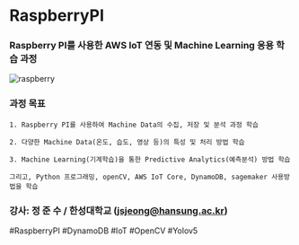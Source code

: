 # RaspberryPI

### Raspberry PI를 사용한 AWS IoT 연동 및 Machine Learning 응용 학습 과정


![raspberry](https://user-images.githubusercontent.com/54794815/151466736-02defe4e-f82f-45c4-8671-cb990912402c.png)


### 과정 목표

    1. Raspberry PI를 사용하여 Machine Data의 수집, 저장 및 분석 과정 학습
    
    2. 다양한 Machine Data(온도, 습도, 영상 등)의 특성 및 처리 방법 학습
    
    3. Machine Learning(기계학습)을 통한 Predictive Analytics(예측분석) 방법 학습
    
    그리고, Python 프로그래밍, openCV, AWS IoT Core, DynamoDB, sagemaker 사용방법을 학습


### 강사: 정 준 수 / 한성대학교 (jsjeong@hansung.ac.kr)


#RaspberryPI #DynamoDB #IoT #OpenCV #Yolov5

